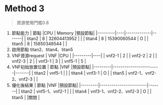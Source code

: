 # Method 3
> 資源使用門檻0.8
1. 節點能力
| 節點     |CPU | Memory      |預設節點|
|---------|----|-------------|-------|
| titan2  | 8  | 32604413952 |       |
| titan4  | 8  | 15390060544 | O     |
| titan5  | 8  | 15850348544 |       |
2. 啟用節點
titan2、titan4、titan5
3. VNF資源request
| VNF     |CPU |
|---------|----|
| vnf2-1  | 2  |
| vnf2-2  | 2  |
| vnf2-3  | 2  |
| vnf3-1  | 3  |
| vnf5-1  | 5  |
4. VNF初始放置位置
| 節點     |VNF                     |預設節點|
|---------|------------------------|-------|
| titan2  | vnf5-1                 |       |
| titan4  | vnf3-1                 | O     |
| titan5  | vnf2-1、vnf2-2、vnf2-3  |       |
5. 優化後結果
| 節點     |VNF                     |預設節點|
|---------|------------------------|-------|
| titan2  | vnf5-1、vnf2-1         |       |
| titan4  | vnf3-1、vnf2-2、vnf2-3  | O     |
| titan5  |                        |關閉    |